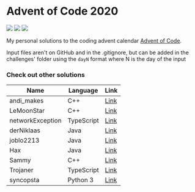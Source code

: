 # Advent of Code 2020

![](https://img.shields.io/badge/Language-Kotlin-orange) ![](https://img.shields.io/badge/days%20completed-15-green) ![](https://img.shields.io/badge/stars%20⭐-30-yellow)

My personal solutions to the coding advent calendar [Advent of Code](https://adventofcode.com/).

Input files aren't on GitHub and in the .gitignore, but can be added in the challenges' folder using the `dayN` format where N is the day of the input

### Check out other solutions

| Name             | Language   | Link                                                     |
| ---------------- | ---------- | -------------------------------------------------------- |
| andi_makes       | C++        | [Link](https://github.com/andi-makes/aoc2020)            |
| LeMoonStar       | C++        | [Link](https://github.com/LeMoonStar/AoC20)              |
| networkException | TypeScript | [Link](https://github.com/networkException/AdventOfCode) |
| derNiklaas       | Java       | [Link](https://github.com/derNiklaas/AoC-2020/)          |
| joblo2213        | Java       | [Link](https://github.com/joblo2213/AdventOfCode2020)    |
| Hax              | Java       | [Link](https://github.com/Schlauer-Hax/advent-of-code)   |
| Sammy            | C++        | [Link](https://github.com/1Turtle/AdventOfCode2020)      |
| Trojaner         | TypeScript | [Link](https://github.com/TrojanerHD/AdventofCode2020)   |
| syncopsta        | Python 3   | [Link](https://github.com/syncopsta/aoc_2020)            |
